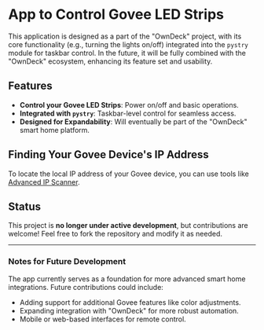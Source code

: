 # App to Control Govee LED Strips

This application is designed as a part of the "OwnDeck" project, with its core functionality (e.g., turning the lights on/off) integrated into the `pystry` module for taskbar control. In the future, it will be fully combined with the "OwnDeck" ecosystem, enhancing its feature set and usability.

## Features

- **Control your Govee LED Strips**: Power on/off and basic operations.
- **Integrated with `pystry`**: Taskbar-level control for seamless access.
- **Designed for Expandability**: Will eventually be part of the "OwnDeck" smart home platform.

## Finding Your Govee Device's IP Address

To locate the local IP address of your Govee device, you can use tools like [Advanced IP Scanner](https://www.advanced-ip-scanner.com/pl/).

## Status

This project is **no longer under active development**, but contributions are welcome! Feel free to fork the repository and modify it as needed.

---

### Notes for Future Development

The app currently serves as a foundation for more advanced smart home integrations. Future contributions could include:
- Adding support for additional Govee features like color adjustments.
- Expanding integration with "OwnDeck" for more robust automation.
- Mobile or web-based interfaces for remote control.
